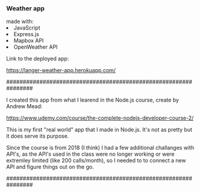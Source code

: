   <h3> Weather app </h3> made with:

  <li>JavaScript</li>
  <li>Express.js</li>
  <li>Mapbox API</li>
  <li>OpenWeather API</li>

  <p> Link to the deployed app: </p>
  
  https://langer-weather-app.herokuapp.com/




################################################################



 <p> I created this app from what I learend in the Node.js course, create by Andrew Mead: </p>
 
https://www.udemy.com/course/the-complete-nodejs-developer-course-2/ 


<p> This is my first "real world" app that I made in Node.js. It's not as pretty but it does serve its purpose. </p>
<p> Since the course is from 2018 (I think) I had a few additional challanges with API's, as the API's used in the class were no longer working or were       extremley limited (like 200 calls/month), so I needed to to connect a new API and figure things out on the go. </p>



################################################################



